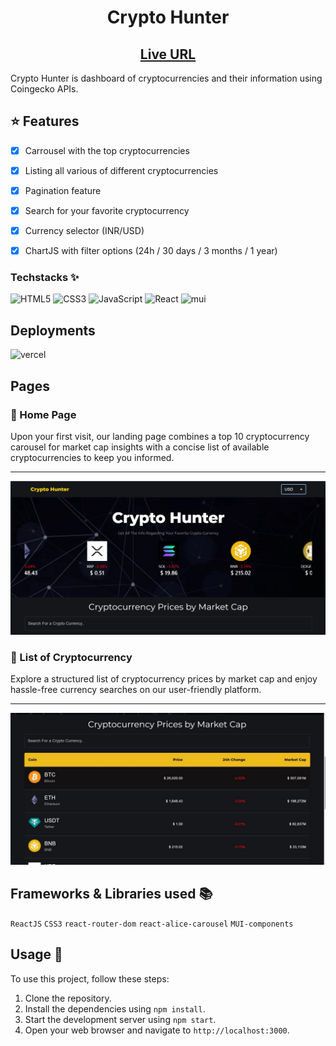 <div align="center">

<h1><strong>Crypto Hunter</strong></h1>

<h2>
  <a href="https://crypto-hunter-4q4my78sw-asinghrajput542.vercel.app/">Live URL</a>
</h2>
</div>


Crypto Hunter is dashboard of cryptocurrencies and their information using Coingecko APIs.


## :star: Features
- [x] Carrousel with the top cryptocurrencies
- [x] Listing all various of different cryptocurrencies
- [x] Pagination feature
- [x] Search for your favorite cryptocurrency
- [x] Currency selector (INR/USD)
- [x] ChartJS with filter options (24h / 30 days / 3 months / 1 year)


### Techstacks ✨
![HTML5](https://img.shields.io/badge/html5-%23E34F26.svg?style=for-the-badge&logo=html5&logoColor=white)
![CSS3](https://img.shields.io/badge/css3-%231572B6.svg?style=for-the-badge&logo=css3&logoColor=white)
![JavaScript](https://img.shields.io/badge/javascript-%23323330.svg?style=for-the-badge&logo=javascript&logoColor=%23F7DF1E)
![React](https://img.shields.io/badge/react-%2320232a.svg?style=for-the-badge&logo=react&logoColor=%2361DAFB)
![mui](https://camo.githubusercontent.com/817fc7ba268e7e1fa114cbc4328bb326913cf392f5e2077ccc7b5f0e90a77109/68747470733a2f2f696d672e736869656c64732e696f2f62616467652f4d6174657269616c25323055492d3030374646463f7374796c653d666f722d7468652d6261646765266c6f676f3d6d7569266c6f676f436f6c6f723d7768697465)



## Deployments
![vercel](https://img.shields.io/badge/Vercel-000000?style=for-the-badge&logo=vercel&logoColor=white)

## Pages

### :small_blue_diamond: Home Page
Upon your first visit, our landing page combines a top 10 cryptocurrency carousel for market cap insights with a concise list of available cryptocurrencies to keep you informed.

----
![home](https://github.com/asinghrajput542/Images/blob/main/ch-home.jpg)


### :small_blue_diamond: List of Cryptocurrency 
Explore a structured list of cryptocurrency prices by market cap and enjoy hassle-free currency searches on our user-friendly platform.

----
![listing](https://github.com/asinghrajput542/Images/blob/main/ch-list.jpg)



<!--### :small_blue_diamond: Single Document
Edit and see single doc, after clicked on listed doc/new doc

----
![single-doc](https://raw.githubusercontent.com/asinghrajput542/Images/main/Editor.jpg)
-->

## Frameworks & Libraries used 📚

`ReactJS` `CSS3` `react-router-dom` `react-alice-carousel` `MUI-components` 

## Usage 🍕

To use this project, follow these steps:

1. Clone the repository.
2. Install the dependencies using `npm install`.
3. Start the development server using `npm start`.
4. Open your web browser and navigate to `http://localhost:3000`.

